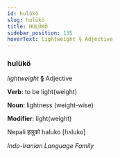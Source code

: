 ```yaml
---
id: hulükö
slug: hulükö
title: HULÜKÖ
sidebar_position: 135
hoverText: lightweight § Adjective
---
```


### hulükö

*lightweight* **§** Adjective

**Verb**: to be light(weight)

**Noun**: lightness (weight-wise)

**Modifier**: light(weight)

Nepali हलुको haluko [ɦʌluko]

*Indo-Iranian Language Family*